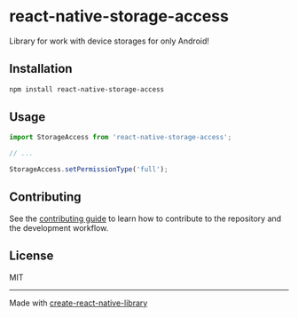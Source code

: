 # react-native-storage-access

Library for work with device storages for only Android!

## Installation

```sh
npm install react-native-storage-access
```

## Usage

```js
import StorageAccess from 'react-native-storage-access';

// ...

StorageAccess.setPermissionType('full');
```

## Contributing

See the [contributing guide](CONTRIBUTING.md) to learn how to contribute to the repository and the development workflow.

## License

MIT

---

Made with [create-react-native-library](https://github.com/callstack/react-native-builder-bob)
